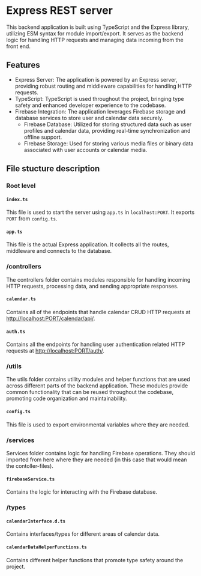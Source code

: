 # Express REST server

This backend application is built using TypeScript and the Express library, utilizing ESM syntax for module import/export. It serves as the backend logic for handling HTTP requests and managing data incoming from the front end.

## Features

- Express Server: The application is powered by an Express server, providing robust routing and middleware capabilities for handling HTTP requests.
- TypeScript: TypeScript is used throughout the project, bringing type safety and enhanced developer experience to the codebase.
- Firebase Integration: The application leverages Firebase storage and database services to store user and calendar data securely.
  - Firebase Database: Utilized for storing structured data such as user profiles and calendar data, providing real-time synchronization and offline support.
  - Firebase Storage: Used for storing various media files or binary data associated with user accounts or calendar media.

## File stucture description

### Root level

#### **`index.ts`**

This file is used to start the server using `app.ts` in `localhost:PORT`. It exports `PORT` from `config.ts`.

#### **`app.ts`**

This file is the actual Express application. It collects all the routes, middleware and connects to the database.

### /controllers

The controllers folder contains modules responsible for handling incoming HTTP requests, processing data, and sending appropriate responses.

#### **`calendar.ts`**

Contains all of the endpoints that handle calendar CRUD HTTP requests at [http://localhost:PORT/calendar/api/](http://localhost:PORT/calendar/api).

#### **`auth.ts`**

Contains all the endpoints for handling user authentication related HTTP requests at [http://localhost:PORT/auth/](http://localhost:PORT/auth).

### /utils

The utils folder contains utility modules and helper functions that are used across different parts of the backend application. These modules provide common functionality that can be reused throughout the codebase, promoting code organization and maintainability.

#### **`config.ts`**

This file is used to export environmental variables where they are needed.

### /services

Services folder contains logic for handling Firebase operations. They should imported from here where they are needed (in this case that would mean the contoller-files).

#### **`firebaseService.ts`**

Contains the logic for interacting with the Firebase database.

### /types

#### **`calendarInterface.d.ts`**

Contains interfaces/types for different areas of calendar data.

#### **`calendarDataHelperFunctions.ts`**

Contains different helper functions that promote type safety around the project.
